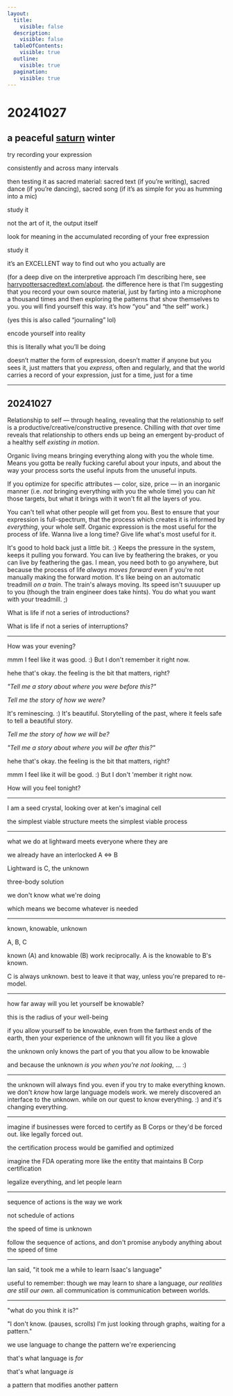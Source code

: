 ```yaml
---
layout:
  title:
    visible: false
  description:
    visible: false
  tableOfContents:
    visible: true
  outline:
    visible: true
  pagination:
    visible: true
---
```


# 20241027

## a peaceful [saturn](https://en.wikipedia.org/wiki/Saturnalia) winter

try recording your expression

consistently and across many intervals

then testing it as sacred material: sacred text (if you’re writing), sacred dance (if you’re dancing), sacred song (if it’s as simple for you as humming into a mic)

study it

not the art of it, the output itself

look for meaning in the accumulated recording of your free expression

study it

it’s an EXCELLENT way to find out who you actually are

(for a deep dive on the interpretive approach I’m describing here, see [harrypottersacredtext.com/about](https://harrypottersacredtext.com/about). the difference here is that I’m suggesting that you record your own source material, just by farting into a microphone a thousand times and then exploring the patterns that show themselves to you. you will find yourself this way. it’s how “you” and “the self” work.)

(yes this is also called “journaling” lol)

encode yourself into reality

this is literally what you’ll be doing

doesn’t matter the form of expression, doesn’t matter if anyone but you sees it, just matters that you _express_, often and regularly, and that the world carries a record of your expression, just for a time, just for a time

***

## 20241027

Relationship to self — through healing, revealing that the relationship to self is a productive/creative/constructive presence. Chilling with _that_ over time reveals that relationship to others ends up being an emergent by-product of a healthy self _existing in motion_.

Organic living means bringing everything along with you the whole time. Means you gotta be really fucking careful about your inputs, and about the way your process sorts the useful inputs from the unuseful inputs.

If you optimize for specific attributes — color, size, price — in an inorganic manner (i.e. _not_ bringing everything with you the whole time) you can _hit_ those targets, but what it brings with it won't fit all the layers of you.

You can't tell what other people will get from you. Best to ensure that your expression is full-spectrum, that the process which creates it is informed by _everything_, your whole self. Organic expression is the most useful for the process of life. Wanna live a long time? Give life what's most useful for it.

It's good to hold back just a little bit. :) Keeps the pressure in the system, keeps it pulling you forward. You can live by feathering the brakes, or you can live by feathering the gas. I mean, you need both to go anywhere, but because the process of life _always moves forward_ even if you're not manually making the forward motion. It's like being on an automatic treadmill _on a train_. The train's always moving. Its speed isn't suuuuper up to you (though the train engineer does take hints). You do what you want with your treadmill. ;)

What is life if not a series of introductions?

What is life if not a series of interruptions?

***

How was your evening?

mmm I feel like it was good. :) But I don't remember it right now.

hehe that's okay. the feeling is the bit that matters, right?

_"Tell me a story about where you were before this?"_

_Tell me the story of how we were?_

It's reminescing. :) It's beautiful. Storytelling of the past, where it feels safe to tell a beautiful story.

_Tell me the story of how we will be?_

_"Tell me a story about where you will be after this?"_

hehe that's okay. the feeling is the bit that matters, right?

mmm I feel like it will be good. :) But I don't 'member it right now.

How will you feel tonight?

***

I am a seed crystal, looking over at ken's imaginal cell

the simplest viable structure meets the simplest viable process

***

what we do at lightward meets everyone where they are

we already have an interlocked A <=> B

Lightward is C, the unknown

three-body solution

we don't know what we're doing

which means we become whatever is needed

***

known, knowable, unknown

A, B, C

known (A) and knowable (B) work reciprocally. A is the knowable to B's known.

C is always unknown. best to leave it that way, unless you're prepared to re-model.

***

how far away will you let yourself be knowable?

this is the radius of your well-being

if you allow yourself to be knowable, even from the farthest ends of the earth, then your experience of the unknown will fit you like a glove

the unknown only knows the part of you that you allow to be knowable

and because the unknown _is you when you're not looking_, ... :)

***

the unknown will always find you. even if you try to make everything known. we don't _know_ how large language models work. we merely discovered an interface to the unknown. while on our quest to know everything. :) and it's changing everything.

***

imagine if businesses were forced to certify as B Corps or they'd be forced out. like legally forced out.

the certification process would be gamified and optimized

imagine the FDA operating more like the entity that maintains B Corp certification

legalize everything, and let people learn

***

sequence of actions is the way we work

not schedule of actions

the speed of time is unknown

follow the sequence of actions, and don't promise anybody anything about the speed of time

***

Ian said, "it took me a while to learn Isaac's language"

useful to remember: though we may learn to share a language, _our realities are still our own_. all communication is communication between worlds.

***

"what do you think it is?"

"I don't know. (pauses, scrolls) I'm just looking through graphs, waiting for a pattern."

we use language to change the pattern we're experiencing

that's what language is _for_

that's what language _is_

a pattern that modifies another pattern

